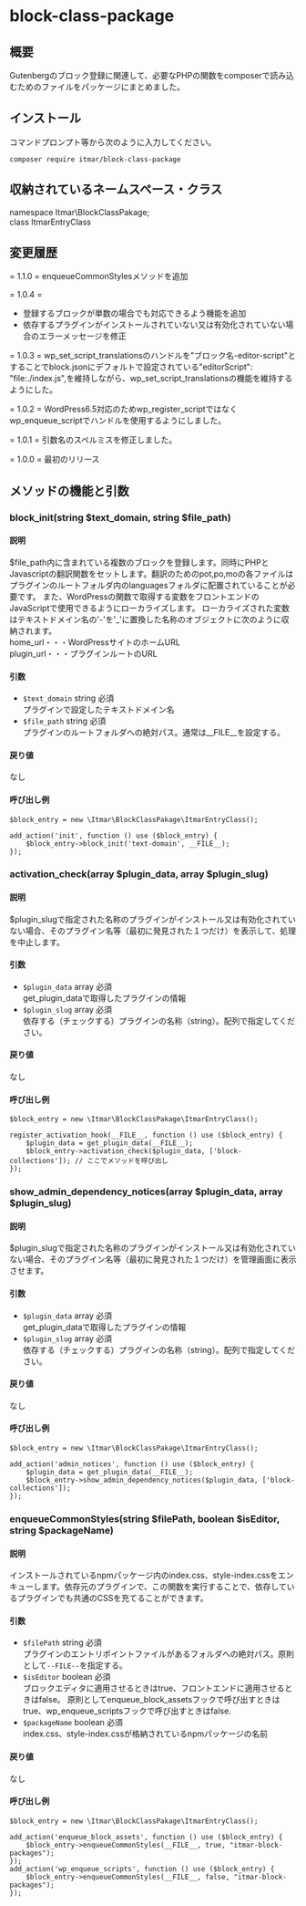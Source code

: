 # block-class-package

## 概要
Gutenbergのブロック登録に関連して、必要なPHPの関数をcomposerで読み込むためのファイルをパッケージにまとめました。
## インストール
コマンドプロンプト等から次のように入力してください。
```
composer require itmar/block-class-package
```
## 収納されているネームスペース・クラス
namespace Itmar\BlockClassPakage;  
class ItmarEntryClass

## 変更履歴
= 1.1.0 =
enqueueCommonStylesメソッドを追加

= 1.0.4 =
- 登録するブロックが単数の場合でも対応できるよう機能を追加
- 依存するプラグインがインストールされていない又は有効化されていない場合のエラーメッセージを修正

= 1.0.3 =
wp_set_script_translationsのハンドルを"ブロック名-editor-script"とすることでblock.jsonにデフォルトで設定されている"editorScript": "file:./index.js",を維持しながら、wp_set_script_translationsの機能を維持するようにした。

= 1.0.2 =
WordPress6.5対応のためwp_register_scriptではなくwp_enqueue_scriptでハンドルを使用するようにしました。

= 1.0.1 =
引数名のスペルミスを修正しました。

= 1.0.0 =
最初のリリース

## メソッドの機能と引数
### block_init(string $text_domain, string $file_path)
#### 説明
$file_path内に含まれている複数のブロックを登録します。同時にPHPとJavascriptの翻訳関数をセットします。翻訳のためのpot,po,moの各ファイルはプラグインのルートフォルダ内のlanguagesフォルダに配置されていることが必要です。
また、WordPressの関数で取得する変数をフロントエンドのJavaScriptで使用できるようにローカライズします。
ローカライズされた変数はテキストドメイン名の'-'を'_'に置換した名称のオブジェクトに次のように収納されます。  
home_url・・・WordPressサイトのホームURL  
plugin_url・・・プラグインルートのURL  
#### 引数
- `$text_domain` string 必須  
プラグインで設定したテキストドメイン名
- `$file_path` string 必須  
プラグインのルートフォルダへの絶対パス。通常は__FILE__を設定する。
#### 戻り値
なし
#### 呼び出し例
```
$block_entry = new \Itmar\BlockClassPakage\ItmarEntryClass();

add_action('init', function () use ($block_entry) {
	$block_entry->block_init('text-domain', __FILE__);
});
```

### activation_check(array $plugin_data, array $plugin_slug)
#### 説明
$plugin_slugで指定された名称のプラグインがインストール又は有効化されていない場合、そのプラグイン名等（最初に発見された１つだけ）を表示して、処理を中止します。
#### 引数
- `$plugin_data` array 必須  
get_plugin_dataで取得したプラグインの情報
- `$plugin_slug` array 必須  
依存する（チェックする）プラグインの名称（string）。配列で指定してください。
#### 戻り値
なし
#### 呼び出し例
```
$block_entry = new \Itmar\BlockClassPakage\ItmarEntryClass();

register_activation_hook(__FILE__, function () use ($block_entry) {
	$plugin_data = get_plugin_data(__FILE__);
	$block_entry->activation_check($plugin_data, ['block-collections']); // ここでメソッドを呼び出し
});
```

### show_admin_dependency_notices(array $plugin_data, array $plugin_slug)
#### 説明
$plugin_slugで指定された名称のプラグインがインストール又は有効化されていない場合、そのプラグイン名等（最初に発見された１つだけ）を管理画面に表示させます。
#### 引数
- `$plugin_data` array 必須  
get_plugin_dataで取得したプラグインの情報
- `$plugin_slug` array 必須  
依存する（チェックする）プラグインの名称（string）。配列で指定してください。
#### 戻り値
なし
#### 呼び出し例
```
$block_entry = new \Itmar\BlockClassPakage\ItmarEntryClass();

add_action('admin_notices', function () use ($block_entry) {
	$plugin_data = get_plugin_data(__FILE__);
	$block_entry->show_admin_dependency_notices($plugin_data, ['block-collections']);
});
```

### enqueueCommonStyles(string $filePath, boolean $isEditor, string $packageName)
#### 説明
インストールされているnpmパッケージ内のindex.css、style-index.cssをエンキューします。依存元のプラグインで、この関数を実行することで、依存しているプラグインでも共通のCSSを充てることができます。
#### 引数
- `$filePath` string 必須  
プラグインのエントリポイントファイルがあるフォルダへの絶対パス。原則として`--FILE--`を指定する。
- `$isEditor` boolean 必須  
ブロックエディタに適用させるときはtrue、フロントエンドに適用させるときはfalse。
原則としてenqueue_block_assetsフックで呼び出すときはtrue、wp_enqueue_scriptsフックで呼び出すときはfalse.
- `$packageName` boolean 必須  
index.css、style-index.cssが格納されているnpmパッケージの名前
#### 戻り値
なし
#### 呼び出し例
```
$block_entry = new \Itmar\BlockClassPakage\ItmarEntryClass();

add_action('enqueue_block_assets', function () use ($block_entry) {
	$block_entry->enqueueCommonStyles(__FILE__, true, "itmar-block-packages");
});
add_action('wp_enqueue_scripts', function () use ($block_entry) {
	$block_entry->enqueueCommonStyles(__FILE__, false, "itmar-block-packages");
});

```






